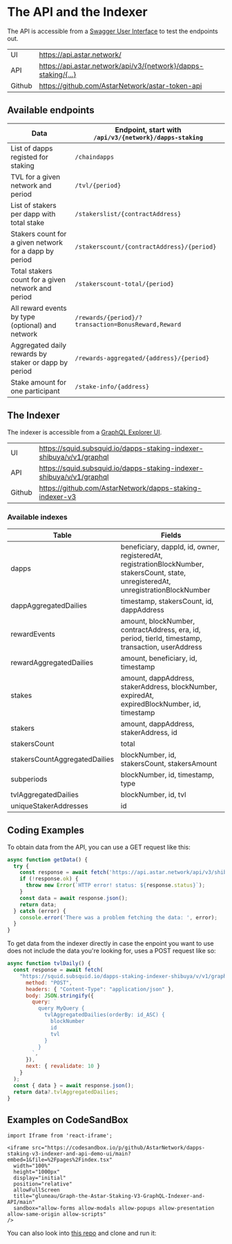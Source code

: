 # The API and the Indexer

The API is accessible from a [Swagger User Interface](https://api.astar.network/) to test the endpoints out.

|        |                                                                |
| ------ | -------------------------------------------------------------- |
| UI     | https://api.astar.network/                                     |
| API    | https://api.astar.network/api/v3/{network}/dapps-staking/{...} |
| Github | https://github.com/AstarNetwork/astar-token-api                |

## Available endpoints

| Data                                                   | Endpoint, start with `/api/v3/{network}/dapps-staking` |
| ------------------------------------------------------ | ------------------------------------------------------ |
| List of dapps registed for staking                     | `/chaindapps`                                          |
| TVL for a given network and period                     | `/tvl/{period}`                                        |
| List of stakers per dapp with total stake              | `/stakerslist/{contractAddress}`                               |
| Stakers count for a given network for a dapp by period | `/stakerscount/{contractAddress}/{period}`             |
| Total stakers count for a given network and period     | `/stakerscount-total/{period}`                         |
| All reward events by type (optional) and network       | `/rewards/{period}/?transaction=BonusReward,Reward`    |
| Aggregated daily rewards by staker or dapp by period   | `/rewards-aggregated/{address}/{period}`               |
| Stake amount for one participant                       | `/stake-info/{address}`                                |

## The Indexer

The indexer is accessible from a [GraphQL Explorer UI](https://squid.subsquid.io/dapps-staking-indexer-shibuya/v/v1/graphql).

|        |                                                                      |
| ------ | -------------------------------------------------------------------- |
| UI     | https://squid.subsquid.io/dapps-staking-indexer-shibuya/v/v1/graphql |
| API    | https://squid.subsquid.io/dapps-staking-indexer-shibuya/v/v1/graphql |
| Github | https://github.com/AstarNetwork/dapps-staking-indexer-v3             |

### Available indexes

| Table                         | Fields                                                                                                                                |
| ----------------------------- | ------------------------------------------------------------------------------------------------------------------------------------- |
| dapps                         | beneficiary, dappId, id, owner, registeredAt, registrationBlockNumber, stakersCount, state, unregisteredAt, unregistrationBlockNumber |
| dappAggregatedDailies         | timestamp, stakersCount, id, dappAddress                                                                                              |
| rewardEvents                  | amount, blockNumber, contractAddress, era, id, period, tierId, timestamp, transaction, userAddress                                    |
| rewardAggregatedDailies       | amount, beneficiary, id, timestamp                                                                                                    |
| stakes                        | amount, dappAddress, stakerAddress, blockNumber, expiredAt, expiredBlockNumber, id, timestamp                                         |
| stakers                       | amount, dappAddress, stakerAddress, id                                                                                                |
| stakersCount                  | total                                                                                                                                 |
| stakersCountAggregatedDailies | blockNumber, id, stakersCount, stakersAmount                                                                                          |
| subperiods                    | blockNumber, id, timestamp, type                                                                                                      |
| tvlAggregatedDailies          | blockNumber, id, tvl                                                                                                                  |
| uniqueStakerAddresses         | id                                                                                                                                    |

## Coding Examples

To obtain data from the API, you can use a GET request like this:

```js
async function getData() {
  try {
    const response = await fetch('https://api.astar.network/api/v3/shibuya/dapps-staking/chaindapps');
    if (!response.ok) {
      throw new Error(`HTTP error! status: ${response.status}`);
    }
    const data = await response.json();
    return data;
  } catch (error) {
    console.error('There was a problem fetching the data: ', error);
  }
}
```

To get data from the indexer directly in case the enpoint you want to use does not include the data you're looking for, uses a POST request like so:

```js
async function tvlDaily() {
  const response = await fetch(
    "https://squid.subsquid.io/dapps-staking-indexer-shibuya/v/v1/graphql", {
      method: "POST",
      headers: { "Content-Type": "application/json" },
      body: JSON.stringify({
        query: `
          query MyQuery {
            tvlAggregatedDailies(orderBy: id_ASC) {
              blockNumber
              id
              tvl
            }
          }
        `,
      }),
      next: { revalidate: 10 }
    }
  );
  const { data } = await response.json();
  return data?.tvlAggregatedDailies;
}
```

## Examples on CodeSandBox

```mdx-code-block
import Iframe from 'react-iframe';

<iframe src="https://codesandbox.io/p/github/AstarNetwork/dapps-staking-v3-indexer-and-api-demo-ui/main?embed=1&file=%2Fpages%2Findex.tsx"
  width="100%"
  height="1000px"
  display="initial"
  position="relative"
  allowFullScreen
  title="gluneau/Graph-the-Astar-Staking-V3-GraphQL-Indexer-and-API/main"
  sandbox="allow-forms allow-modals allow-popups allow-presentation allow-same-origin allow-scripts"
/>
```

You can also look into [this repo](https://github.com/AstarNetwork/dapps-staking-v3-indexer-and-api-demo-ui) and clone and run it:  

